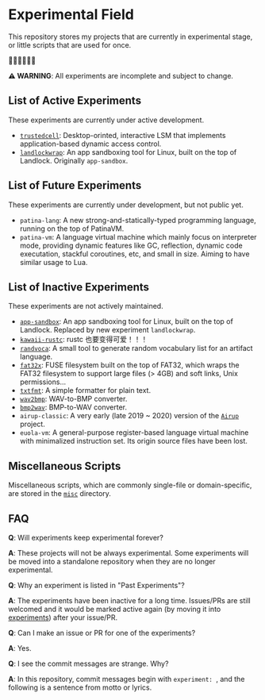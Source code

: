 # Experimental Field
This repository stores my projects that are currently in experimental stage, or little scripts that are used for once.

🚧🚧🚧🚧🚧🚧

**⚠️ WARNING**: All experiments are incomplete and subject to change.

## List of Active Experiments
These experiments are currently under active development.

 - [`trustedcell`](experiments/trustedcell): Desktop-orinted, interactive LSM that implements application-based dynamic
 access control.
 - [`landlockwrap`](experiments/landlockwrap/): An app sandboxing tool for Linux, built on the top of Landlock. Originally `app-sandbox`.

## List of Future Experiments
These experiments are currently under development, but not public yet.

 - `patina-lang`: A new strong-and-statically-typed programming language, running on the top of PatinaVM.
 - `patina-vm`: A language virtual machine which mainly focus on interpreter mode, providing dynamic features like GC,
 reflection, dynamic code executation, stackful coroutines, etc, and small in size. Aiming to have similar usage to Lua.

## List of Inactive Experiments
These experiments are not actively maintained.

 - [`app-sandbox`](archive/app-sandbox): An app sandboxing tool for Linux, built on the top of Landlock. Replaced by new experiment `landlockwrap`.
 - [`kawaii-rustc`](archive/kawaii-rustc): rustc 也要变得可爱！！！
 - [`randvoca`](archive/randvoca): A small tool to generate random vocabulary list for an artifact language.
 - [`fat32x`](archive/fat32x/): FUSE filesystem built on the top of FAT32, which wraps the FAT32 filesystem to support
 large files \(> 4GB\) and soft links, Unix permissions...
 - [`txtfmt`](archive/txtfmt): A simple formatter for plain text.
 - [`wav2bmp`](archive/wav2bmp): WAV-to-BMP converter.
 - [`bmp2wav`](archive/bmp2wav): BMP-to-WAV converter.
 - `airup-classic`: A very early \(late 2019 \~ 2020\) version of the [`Airup`](https://github.com/sisungo/airup) project.
 - `euola-vm`: A general-purpose register-based language virtual machine with minimalized instruction set. Its origin
 source files have been lost.

## Miscellaneous Scripts
Miscellaneous scripts, which are commonly single-file or domain-specific, are stored in the [`misc`](misc) directory.

## FAQ
**Q**: Will experiments keep experimental forever?

**A**: These projects will not be always experimental. Some experiments will be moved into a standalone repository when they
are no longer experimental.

**Q**: Why an experiment is listed in "Past Experiments"?

**A**: The experiments have been inactive for a long time. Issues/PRs are still welcomed and it would be marked active again
\(by moving it into [experiments](experiments)\) after your issue/PR.

**Q**: Can I make an issue or PR for one of the experiments?

**A**: Yes.

**Q**: I see the commit messages are strange. Why?

**A**: In this repository, commit messages begin with `experiment: `, and the following is a sentence from motto or lyrics.
